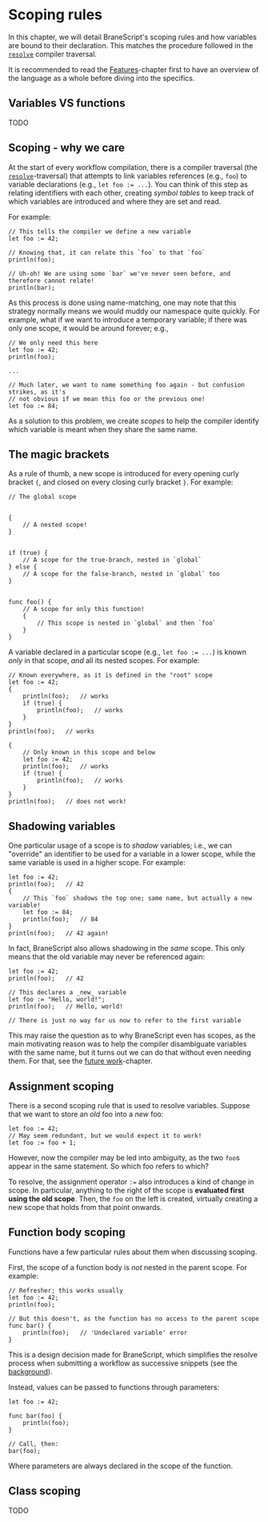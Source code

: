 # Scoping rules
In this chapter, we will detail BraneScript's scoping rules and how variables are bound to their declaration. This matches the procedure followed in the [`resolve`](/docs/brane_ast/traversals/resolve/index.html) compiler traversal.

It is recommended to read the [Features](./features.md)-chapter first to have an overview of the language as a whole before diving into the specifics.


## Variables VS functions
TODO


## Scoping - why we care
At the start of every workflow compilation, there is a compiler traversal (the [`resolve`](/docs/brane_ast/traversals/resolve/index.html)-traversal) that attempts to link variables references (e.g., `foo`) to variable declarations (e.g., `let foo := ...`). You can think of this step as relating identifiers with each other, creating _symbol tables_ to keep track of which variables are introduced and where they are set and read.

For example:
```bscript
// This tells the compiler we define a new variable
let foo := 42;

// Knowing that, it can relate this `foo` to that `foo`
println(foo);

// Uh-oh! We are using some `bar` we've never seen before, and therefore cannot relate!
println(bar);
```
As this process is done using name-matching, one may note that this strategy normally means we would muddy our namespace quite quickly. For example, what if we want to introduce a temporary variable; if there was only one scope, it would be around forever; e.g.,
```bscript
// We only need this here
let foo := 42;
println(foo);

...

// Much later, we want to name something foo again - but confusion strikes, as it's
// not obvious if we mean this foo or the previous one!
let foo := 84;
```

As a solution to this problem, we create _scopes_ to help the compiler identify which variable is meant when they share the same name.


## The magic brackets
As a rule of thumb, a new scope is introduced for every opening curly bracket `{`, and closed on every closing curly bracket `}`. For example:
```bscript
// The global scope


{
    // A nested scope!
}


if (true) {
    // A scope for the true-branch, nested in `global`
} else {
    // A scope for the false-branch, nested in `global` too
}


func foo() {
    // A scope for only this function!
    {
        // This scope is nested in `global` and then `foo`
    }
}
```

A variable declared in a particular scope (e.g., `let foo := ...`) is known _only_ in that scope, _and_ all its nested scopes. For example:
```bscript
// Known everywhere, as it is defined in the "root" scope
let foo := 42;
{
    println(foo);   // works
    if (true) {
        println(foo);   // works
    }
}
println(foo);   // works
```
```bscript
{
    // Only known in this scope and below
    let foo := 42;
    println(foo);   // works
    if (true) {
        println(foo);   // works
    }
}
println(foo);   // does not work!
```


## Shadowing variables
One particular usage of a scope is to _shadow_ variables; i.e., we can "override" an identifier to be used for a variable in a lower scope, while the same variable is used in a higher scope. For example:
```bscript
let foo := 42;
println(foo);   // 42
{
    // This `foo` shadows the top one; same name, but actually a new variable!
    let foo := 84;
    println(foo);   // 84
}
println(foo);   // 42 again!
```

In fact, BraneScript also allows shadowing in the _same_ scope. This only means that the old variable may never be referenced again:
```bscript
let foo := 42;
println(foo);   // 42

// This declares a _new_ variable
let foo := "Hello, world!";
println(foo);   // Hello, world!

// There is just no way for us now to refer to the first variable
```

This may raise the question as to why BraneScript even has scopes, as the main motivating reason was to help the compiler disambiguate variables with the same name, but it turns out we can do that without even needing them. For that, see the [future work](./future.md#destructors)-chapter.


## Assignment scoping
There is a second scoping rule that is used to resolve variables. Suppose that we want to store an _old_ foo into a _new_ foo:
```bscript
let foo := 42;
// May seem redundant, but we would expect it to work!
let foo := foo + 1;
```
However, now the compiler may be led into ambiguity, as the two `foo`s appear in the same statement. So which foo refers to which?

To resolve, the assignment operator `:=` also introduces a kind of change in scope. In particular, anything to the right of the scope is **evaluated first using the old scope**. Then, the `foo` on the left is created, virtually creating a new scope that holds from that point onwards.


## Function body scoping
Functions have a few particular rules about them when discussing scoping.

First, the scope of a function body is _not_ nested in the parent scope. For example:
```bscript
// Refresher; this works usually
let foo := 42;
println(foo);

// But this doesn't, as the function has no access to the parent scope
func bar() {
    println(foo);   // 'Undeclared variable' error
}
```
This is a design decision made for BraneScript, which simplifies the resolve process when submitting a workflow as successive snippets (see the [background](./introduction.md#background)).

Instead, values can be passed to functions through parameters:
```bscript
let foo := 42;

func bar(foo) {
    println(foo);
}

// Call, then:
bar(foo);
```
Where parameters are always declared in the scope of the function.


## Class scoping
TODO
